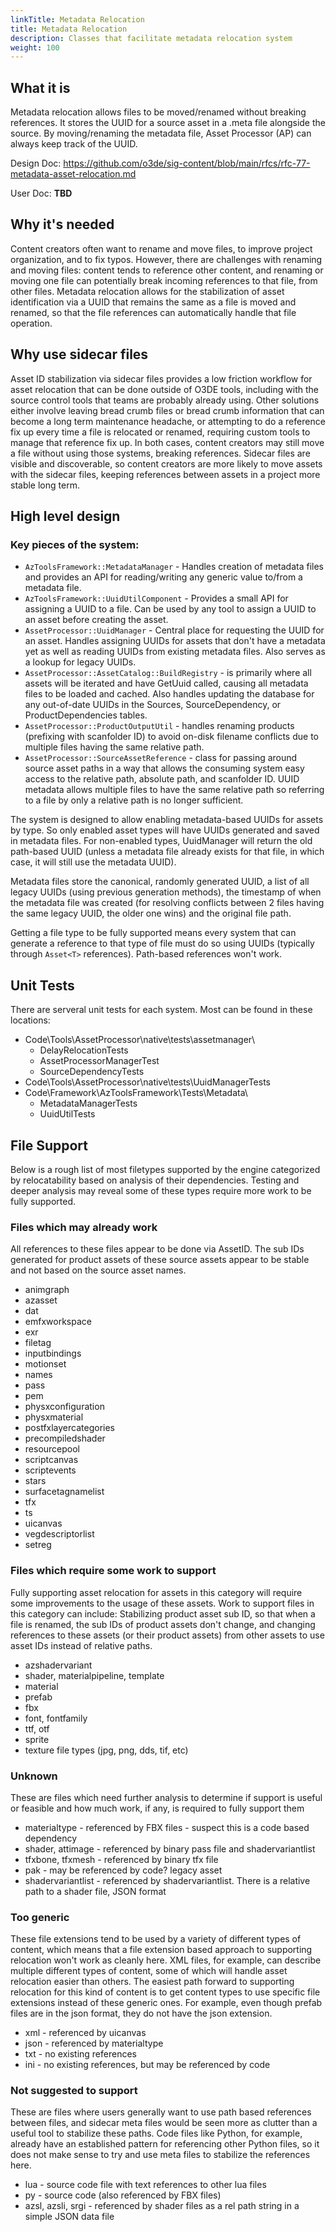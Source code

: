 ```yaml
---
linkTitle: Metadata Relocation
title: Metadata Relocation
description: Classes that facilitate metadata relocation system
weight: 100
---
```


## What it is

Metadata relocation allows files to be moved/renamed without breaking references.  It stores the UUID for a source asset in a .meta file alongside the source.  By moving/renaming the metadata file, Asset Processor (AP) can always keep track of the UUID.

Design Doc: https://github.com/o3de/sig-content/blob/main/rfcs/rfc-77-metadata-asset-relocation.md

User Doc: **TBD**

## Why it's needed
Content creators often want to rename and move files, to improve project organization, and to fix typos. However, there are challenges with renaming and moving files: content tends to reference other content, and renaming or moving one file can potentially break incoming references to that file, from other files. Metadata relocation allows for the stabilization of asset identification via a UUID that remains the same as a file is moved and renamed, so that the file references can automatically handle that file operation.

## Why use sidecar files
Asset ID stabilization via sidecar files provides a low friction workflow for asset relocation that can be done outside of O3DE tools, including with the source control tools that teams are probably already using. Other solutions either involve leaving bread crumb files or bread crumb information that can become a long term maintenance headache, or attempting to do a reference fix up every time a file is relocated or renamed, requiring custom tools to manage that reference fix up. In both cases, content creators may still move a file without using those systems, breaking references. Sidecar files are visible and discoverable, so content creators are more likely to move assets with the sidecar files, keeping references between assets in a project more stable long term.

## High level design

### Key pieces of the system:

* `AzToolsFramework::MetadataManager` - Handles creation of metadata files and provides an API for reading/writing any generic value to/from a metadata file.
* `AzToolsFramework::UuidUtilComponent` - Provides a small API for assigning a UUID to a file.  Can be used by any tool to assign a UUID to an asset before creating the asset.
* `AssetProcessor::UuidManager` - Central place for requesting the UUID for an asset.  Handles assigning UUIDs for assets that don't have a metadata yet as well as reading UUIDs from existing metadata files.  Also serves as a lookup for legacy UUIDs.
* `AssetProcessor::AssetCatalog::BuildRegistry` - is primarily where all assets will be iterated and have GetUuid called, causing all metadata files to be loaded and cached.  Also handles updating the database for any out-of-date UUIDs in the Sources, SourceDependency, or ProductDependencies tables.
* `AssetProcessor::ProductOutputUtil` - handles renaming products (prefixing with scanfolder ID) to avoid on-disk filename conflicts due to multiple files having the same relative path.
* `AssetProcessor::SourceAssetReference` - class for passing around source asset paths in a way that allows the consuming system easy access to the relative path, absolute path, and scanfolder ID.  UUID metadata allows multiple files to have the same relative path so referring to a file by only a relative path is no longer sufficient.

The system is designed to allow enabling metadata-based UUIDs for assets by type.  So only enabled asset types will have UUIDs generated and saved in metadata files.  For non-enabled types, UuidManager will return the old path-based UUID (unless a metadata file already exists for that file, in which case, it will still use the metadata UUID).

Metadata files store the canonical, randomly generated UUID, a list of all legacy UUIDs (using previous generation methods), the timestamp of when the metadata file was created (for resolving conflicts between 2 files having the same legacy UUID, the older one wins) and the original file path.

Getting a file type to be fully supported means every system that can generate a reference to that type of file must do so using UUIDs (typically through `Asset<T>` references).  Path-based references won't work.

## Unit Tests

There are serveral unit tests for each system.  Most can be found in these locations:

* Code\Tools\AssetProcessor\native\tests\assetmanager\
    * DelayRelocationTests
    * AssetProcessorManagerTest
    * SourceDependencyTests
* Code\Tools\AssetProcessor\native\tests\UuidManagerTests
* Code\Framework\AzToolsFramework\Tests\Metadata\
    * MetadataManagerTests
    * UuidUtilTests

## File Support

Below is a rough list of most filetypes supported by the engine categorized by relocatability based on analysis of their dependencies.  Testing and deeper analysis may reveal some of these types require more work to be fully supported.

### Files which may already work
All references to these files appear to be done via AssetID.  The sub IDs generated for product assets of these source assets appear to be stable and not based on the source asset names. 

* animgraph
* azasset
* dat
* emfxworkspace
* exr
* filetag
* inputbindings
* motionset
* names
* pass
* pem
* physxconfiguration
* physxmaterial
* postfxlayercategories
* precompiledshader
* resourcepool
* scriptcanvas
* scriptevents
* stars
* surfacetagnamelist
* tfx
* ts
* uicanvas
* vegdescriptorlist
* setreg

### Files which require some work to support
Fully supporting asset relocation for assets in this category will require some improvements to the usage of these assets. Work to support files in this category can include: Stabilizing product asset sub ID, so that when a file is renamed, the sub IDs of product assets don't change, and changing references to these assets (or their product assets) from other assets to use asset IDs instead of relative paths.

* azshadervariant
* shader, materialpipeline, template
* material
* prefab
* fbx
* font, fontfamily
* ttf, otf
* sprite
* texture file types (jpg, png, dds, tif, etc)

### Unknown
These are files which need further analysis to determine if support is useful or feasible and how much work, if any, is required to fully support them
* materialtype - referenced by FBX files - suspect this is a code based dependency
* shader, attimage - referenced by binary pass file and shadervariantlist
* tfxbone, tfxmesh - referenced by binary tfx file
* pak - may be referenced by code? legacy asset
* shadervariantlist - referenced by shadervariantlist.  There is a relative path to a shader file, JSON format

### Too generic
These file extensions tend to be used by a variety of different types of content, which means that a file extension based approach to supporting relocation won't work as cleanly here. XML files, for example, can describe multiple different types of content, some of which will handle asset relocation easier than others. The easiest path forward to supporting relocation for this kind of content is to get content types to use specific file extensions instead of these generic ones. For example, even though prefab files are in the json format, they do not have the json extension.
* xml - referenced by uicanvas
* json - referenced by materialtype
* txt - no existing references
* ini - no existing references, but may be referenced by code

### Not suggested to support
These are files where users generally want to use path based references between files, and sidecar meta files would be seen more as clutter than a useful tool to stabilize these paths. Code files like Python, for example, already have an established pattern for referencing other Python files, so it does not make sense to try and use meta files to stabilize the references here.
* lua - source code file with text references to other lua files
* py - source code (also referenced by FBX files)
* azsl, azsli, srgi - referenced by shader files as a rel path string in a simple JSON data file